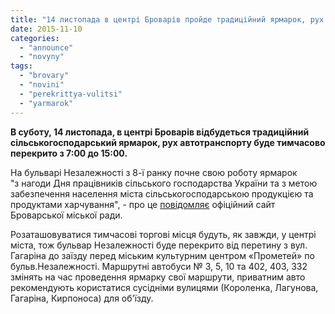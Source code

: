 ```yaml
---
title: "14 листопада в центрі Броварів пройде традиційний ярмарок, рух автотранспорту буде перекрито"
date: 2015-11-10
categories: 
  - "announce"
  - "novyny"
tags: 
  - "brovary"
  - "novini"
  - "perekrittya-vulitsi"
  - "yarmarok"
---
```


**В суботу, 14 листопада, в центрі Броварів відбудеться традиційний сільськогосподарський ярмарок, рух автотранспорту буде тимчасово перекрито з 7:00 до 15:00.**

На бульварі Незалежності з 8-ї ранку почне свою роботу ярмарок "з нагоди Дня працівників сільського господарства України та з метою забезпечення населення міста сільськогосподарською продукцією та продуктами харчування", - про це [повідомляє](http://brovary-rada.gov.ua/rozporyadzhennya-m%D1%96skogo-golovi-v%D1%96d-09112015-%E2%84%96189-od-pro-organ%D1%96zats%D1%96yu-yarmarki) офіційний сайт Броварської міської ради.

Розаташовуватися тимчасові торгові місця будуть, як завжди, у центрі міста, тож бульвар Незалежності буде перекрито від перетину з вул. Гагаріна до заїзду перед міським культурним центром «Прометей» по бульв.Незалежності. Маршрутні автобуси № 3, 5, 10 та 402, 403, 332 змінять на час проведення ярмарку свої маршрути, приватним авто рекомендують користатися сусідніми вулицями (Короленка, Лагунова, Гагаріна, Кирпоноса) для об'їзду.
